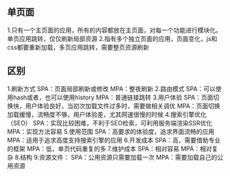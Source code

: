 ## 单页面
1.只有一个主页面的应用，所有的内容都放在主页面，对每一个功能进行模块化。单页应用跳转，仅仅刷新局部资源
2.指有多个独立页面的应用，页面变化，js和css都要重新加载，多页应用跳转，需要整页资源刷新

## 区别
1.刷新方式
  SPA：页面局部刷新或修改
  MPA：整夜刷新
2.路由模式
  SPA：可以使用hash或者，也可以使用history
  MPA：普通链接跳转
3.用户体验
  SPA：页面切换快，用户体验良好，当初次加载文件过多时，需要做相关调优
  MPA：页面切换加载缓慢，流畅度不够，用户体验差，尤其网速很慢的时候
4.搜索引擎优化（SEO）
   SPA：实现比较困难，不利于SEO检索，可利用服务端渲染SSR优化
   MPA：实现方法容易
5.使用范围
   SPA：高要求的体验度，追求界面流畅的应用
   MPA：适用于追求高度支持搜索引擎的应用
6.开发成本
   SPA：高，需要借助专业的框架
   MPA：低，单页代码重复的多
7.维护成本
   SPA：相对容易
   MPA：相对复杂
8.结构
9.资源文件：
SPA：公用资源只需要加载一次
MPA：需要加载自己的公用资源